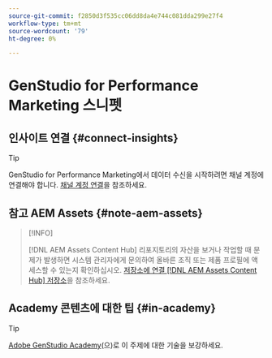 ```yaml
---
source-git-commit: f2850d3f535cc06dd8da4e744c081dda299e27f4
workflow-type: tm+mt
source-wordcount: '79'
ht-degree: 0%

---
```

# GenStudio for Performance Marketing 스니펫

## 인사이트 연결 {#connect-insights}

>[!TIP]
>
>GenStudio for Performance Marketing에서 데이터 수신을 시작하려면 채널 계정에 연결해야 합니다. [채널 계정 연결](/help/user-guide/insights/connect-channel.md)을 참조하세요.

## 참고 AEM Assets {#note-aem-assets}

>[!INFO]
>
>[!DNL AEM Assets Content Hub] 리포지토리의 자산을 보거나 작업할 때 문제가 발생하면 시스템 관리자에게 문의하여 올바른 조직 또는 제품 프로필에 액세스할 수 있는지 확인하십시오. [저장소에 연결 [!DNL AEM Assets Content Hub] 저장소](/help/user-guide/content/connect-aem-repo.md)을 참조하세요.

## Academy 콘텐츠에 대한 팁 {#in-academy}

>[!TIP]
>
>[Adobe GenStudio Academy](https://learningmanager.adobe.com/genstudioacademy)(으)로 이 주제에 대한 기술을 보강하세요.

